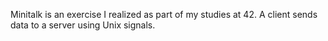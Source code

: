 Minitalk is an exercise I realized as part of my studies at 42. A client sends data to a server using Unix signals.
